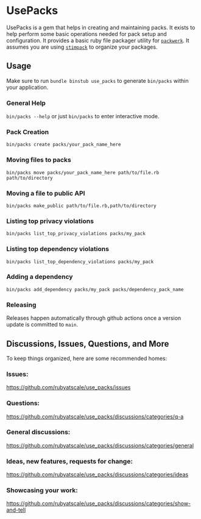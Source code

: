 # UsePacks

UsePacks is a gem that helps in creating and maintaining packs. It exists to help perform some basic operations needed for pack setup and configuration. It provides a basic ruby file packager utility for [`packwerk`](https://github.com/Shopify/packwerk/). It assumes you are using [`stimpack`](https://github.com/rubyatscale/stimpack) to organize your packages.

## Usage
Make sure to run `bundle binstub use_packs` to generate `bin/packs` within your application.

### General Help
`bin/packs --help` or just `bin/packs` to enter interactive mode.

### Pack Creation
`bin/packs create packs/your_pack_name_here`

### Moving files to packs
`bin/packs move packs/your_pack_name_here path/to/file.rb path/to/directory`

### Moving a file to public API
`bin/packs make_public path/to/file.rb,path/to/directory`

### Listing top privacy violations
`bin/packs list_top_privacy_violations packs/my_pack`


### Listing top dependency violations
`bin/packs list_top_dependency_violations packs/my_pack`

### Adding a dependency
`bin/packs add_dependency packs/my_pack packs/dependency_pack_name`

### Releasing
Releases happen automatically through github actions once a version update is committed to `main`.

## Discussions, Issues, Questions, and More
To keep things organized, here are some recommended homes:

### Issues:
https://github.com/rubyatscale/use_packs/issues

### Questions:
https://github.com/rubyatscale/use_packs/discussions/categories/q-a

### General discussions:
https://github.com/rubyatscale/use_packs/discussions/categories/general

### Ideas, new features, requests for change:
https://github.com/rubyatscale/use_packs/discussions/categories/ideas

### Showcasing your work:
https://github.com/rubyatscale/use_packs/discussions/categories/show-and-tell
